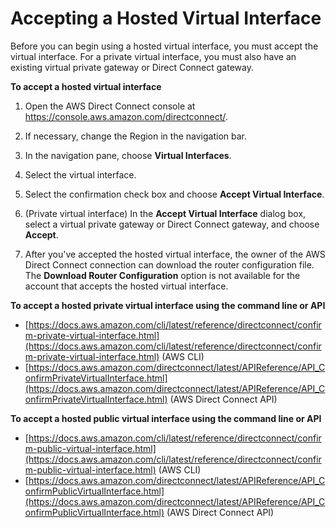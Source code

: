 # Accepting a Hosted Virtual Interface<a name="accepthostedvirtualinterface"></a>

Before you can begin using a hosted virtual interface, you must accept the virtual interface\. For a private virtual interface, you must also have an existing virtual private gateway or Direct Connect gateway\.

**To accept a hosted virtual interface**

1. Open the AWS Direct Connect console at [https://console\.aws\.amazon\.com/directconnect/](https://console.aws.amazon.com/directconnect/)\.

1. If necessary, change the Region in the navigation bar\.

1. In the navigation pane, choose **Virtual Interfaces**\.

1. Select the virtual interface\.

1. Select the confirmation check box and choose **Accept Virtual Interface**\.

1. \(Private virtual interface\) In the **Accept Virtual Interface** dialog box, select a virtual private gateway or Direct Connect gateway, and choose **Accept**\.

1. After you've accepted the hosted virtual interface, the owner of the AWS Direct Connect connection can download the router configuration file\. The **Download Router Configuration** option is not available for the account that accepts the hosted virtual interface\.

**To accept a hosted private virtual interface using the command line or API**
+ [https://docs.aws.amazon.com/cli/latest/reference/directconnect/confirm-private-virtual-interface.html](https://docs.aws.amazon.com/cli/latest/reference/directconnect/confirm-private-virtual-interface.html) \(AWS CLI\)
+ [https://docs.aws.amazon.com/directconnect/latest/APIReference/API_ConfirmPrivateVirtualInterface.html](https://docs.aws.amazon.com/directconnect/latest/APIReference/API_ConfirmPrivateVirtualInterface.html) \(AWS Direct Connect API\)

**To accept a hosted public virtual interface using the command line or API**
+ [https://docs.aws.amazon.com/cli/latest/reference/directconnect/confirm-public-virtual-interface.html](https://docs.aws.amazon.com/cli/latest/reference/directconnect/confirm-public-virtual-interface.html) \(AWS CLI\)
+ [https://docs.aws.amazon.com/directconnect/latest/APIReference/API_ConfirmPublicVirtualInterface.html](https://docs.aws.amazon.com/directconnect/latest/APIReference/API_ConfirmPublicVirtualInterface.html) \(AWS Direct Connect API\)